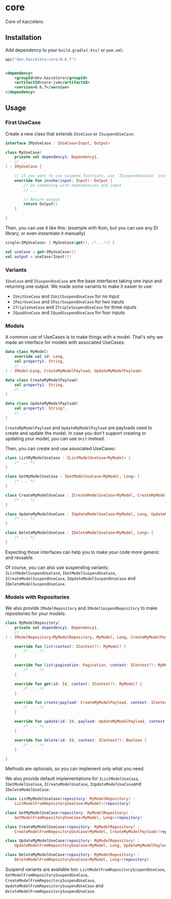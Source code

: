 # core

Core of kaccelero.

## Installation

Add dependency to your `build.gradle(.kts)` or `pom.xml`:

```kotlin
api("dev.kaccelero:core:0.6.7")
```

```xml

<dependency>
    <groupId>dev.kaccelero</groupId>
    <artifactId>core-jvm</artifactId>
    <version>0.6.7</version>
</dependency>
```

## Usage

### First UseCase

Create a new class that extends `IUseCase` or `ISuspendUseCase`:

```kotlin
interface IMyUseCase : IUseCase<Input, Output>
```

```kotlin
class MyUseCase(
    private val dependency1: Dependency1,
    // ...
) : IMyUseCase {

    // If you want to use suspend functions, use `ISuspendUseCase` instead
    override fun invoke(input: Input): Output {
        // Do something with dependencies and input
        // ...

        // Return output
        return Output()
    }

}
```

Then, you can use it like this: (example with Koin, but you can use any DI library, or even instantiate it manually)

```kotlin
single<IMyUseCase> { MyUseCase(get(), /*...*/) }
```

```kotlin
val useCase = get<IMyUseCase>()
val output = useCase(Input())
```

### Variants

`IUseCase` and `ISuspendUseCase` are the base interfaces taking one input and returning one output.
We made some variants to make it easier to use:

- `IUnitUseCase` and `IUnitSuspendUseCase` for no input
- `IPairUseCase` and `IPairSuspendUseCase` for two inputs
- `ITripleUseCase` and `ITripleSuspendUseCase` for three inputs
- `IQuadUseCase` and `IQuadSuspendUseCase` for four inputs

### Models

A common use of UseCases is to make things with a model. That's why we made an interface for models with associated
UseCases:

```kotlin
data class MyModel(
    override val id: Long,
    val property1: String,
    // ...
) : IModel<Long, CreateMyModelPayload, UpdateMyModelPayload>
```

```kotlin
data class CreateMyModelPayload(
    val property1: String,
    // ...
)
```

```kotlin
data class UpdateMyModelPayload(
    val property1: String?,
    // ...
)
```

`CreateMyModelPayload` and `UpdateMyModelPayload` are payloads used to create and update the model.
In case you don't support creating or updating your model, you can use `Unit` instead.

Then, you can create and use associated UseCases:

```kotlin
class ListMyModelUseCase : IListModelUseCase<MyModel> {
    /* ... */
}
```

```kotlin
class GetMyModelUseCase : IGetModelUseCase<MyModel, Long> {
    /* ... */
}
```

```kotlin
class CreateMyModelUseCase : ICreateModelUseCase<MyModel, CreateMyModelPayload> {
    /* ... */
}
```

```kotlin
class UpdateMyModelUseCase : IUpdateModelUseCase<MyModel, Long, UpdateMyModelPayload> {
    /* ... */
}
```

```kotlin
class DeleteMyModelUseCase : IDeleteModelUseCase<MyModel, Long> {
    /* ... */
}
```

Expecting those interfaces can help you to make your code more generic and reusable.

Of course, you can also use suspending variants:
`IListModelSuspendUseCase`, `IGetModelSuspendUseCase`, `ICreateModelSuspendUseCase`, `IUpdateModelSuspendUseCase`
and `IDeleteModelSuspendUseCase`.

### Models with Repositories

We also provide `IModelRepository` and `IModelSuspendRepository` to make repositories for your models:

```kotlin
class MyModelRepository(
    private val dependency1: Dependency1,
    // ...
) : IModelRepository<MyModelRepository, MyModel, Long, CreateMyModelPayload, UpdateMyModelPayload> {

    override fun list(context: IContext?): MyModel? {
        /* ... */
    }

    override fun list(pagination: Pagination, context: IContext?): MyModel? {
        /* ... */
    }

    override fun get(id: Id, context: IContext?): MyModel? {
        /* ... */
    }

    override fun create(payload: CreateMyModelPayload, context: IContext?): MyModel? {
        /* ... */
    }

    override fun update(id: Id, payload: UpdateMyModelPayload, context: IContext?): Boolean {
        /* ... */
    }

    override fun delete(id: Id, context: IContext?): Boolean {
        /* ... */
    }

}
```

Methods are optionals, so you can implement only what you need.

We also provide default implementations for `IListModelUseCase`, `IGetModelUseCase`, `ICreateModelUseCase`,
`IUpdateModelUseCase`and `IDeleteModelUseCase`:

```kotlin
class ListMyModelUseCase(repository: MyModelRepository) :
    ListModelFromRepositoryUseCase<MyModel>(repository)
```

```kotlin
class GetMyModelUseCase(repository: MyModelRepository) :
    GetModelFromRepositoryUseCase<MyModel, Long>(repository)
```

```kotlin
class CreateMyModelUseCase(repository: MyModelRepository) :
    CreateModelFromRepositoryUseCase<MyModel, CreateMyModelPayload>(repository)
```

```kotlin
class UpdateMyModelUseCase(repository: MyModelRepository) :
    UpdateModelFromRepositoryUseCase<MyModel, Long, UpdateMyModelPayload>(repository)
```

```kotlin
class DeleteMyModelUseCase(repository: MyModelRepository) :
    DeleteModelFromRepositoryUseCase<MyModel, Long>(repository)
```

Suspend variants are available too:
`ListModelFromRepositorySuspendUseCase`, `GetModelFromRepositorySuspendUseCase`,
`CreateModelFromRepositorySuspendUseCase`,
`UpdateModelFromRepositorySuspendUseCase` and `DeleteModelFromRepositorySuspendUseCase`.
